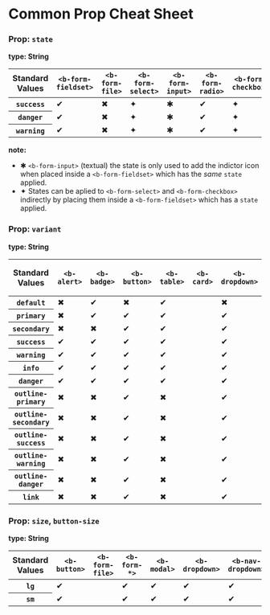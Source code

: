 # Common Prop Cheat Sheet

<h3>Prop: <code>state</code></h3>
<strong>type: String</strong>

<table class="table table-sm table-responsive">
<thead class="thead-default">
  <tr>
    <th>Standard Values</th>
    <th><code>&lt;b-form-fieldset&gt;</code></th>
    <th><code>&lt;b-form-file&gt;</code></th>
    <th><code>&lt;b-form-select&gt;</code></th>
    <th><code>&lt;b-form-input&gt;</code></th>
    <th><code>&lt;b-form-radio&gt;</code></th>
    <th><code>&lt;b-form-checkbox&gt;</code></th>
  </tr>
</thead>
<tbody>
  <tr>
    <th><code>success</code></th>
    <td>&#x2714;</td>
    <td>&#x2716;</td>
    <td>&#x2726;</td>
    <td>&#x2731;</td>
    <td>&#x2714;</td>
    <td>&#x2726;</td>
  </tr>
  <tr>
    <th><code>danger</code></th>
    <td>&#x2714;</td>
    <td>&#x2716;</td>
    <td>&#x2726;</td>
    <td>&#x2731;</td>
    <td>&#x2714;</td>
    <td>&#x2726;</td>
  </tr>
  <tr>
    <th><code>warning</code></th>
    <td>&#x2714;</td>
    <td>&#x2716;</td>
    <td>&#x2726;</td>
    <td>&#x2731;</td>
    <td>&#x2714;</td>
    <td>&#x2726;</td>
  </tr>
</tbody>
</table>

**note:**

 - &#x2731; `<b-form-input>` (textual) the state is only used to add the indictor
icon when placed inside a `<b-form-fieldset>` which has the *same* `state` applied.
 - &#x2726; States can be aplied to `<b-form-select>` and `<b-form-checkbox>` indirectly
by placing them inside a `<b-form-fieldset>` which has a `state` applied.

<h3>Prop: <code>variant</code></h3>
<strong>type: String</strong>

<table class="table table-sm table-responsive">
<thead class="thead-default">
  <tr>
    <th>Standard Values</th>
    <th><code>&lt;b-alert&gt;</code></th>
    <th><code>&lt;b-badge&gt;</code></th>
    <th><code>&lt;b-button&gt;</code></th>
    <th><code>&lt;b-table&gt;</code></th>
    <th><code>&lt;b-card&gt;</code></th>
    <th><code>&lt;b-dropdown&gt;</code></th>
    <th><code>&lt;b-list-group-item&gt;</code></th>
    <th><code>&lt;b-navbar&gt;</code></th>
    <th><code>&lt;b-progress&gt;</code></th>
  </tr>
</thead>
<tbody>
  <tr>
    <th><code>default</code></th>
    <td>&#x2716;</td>
    <td>&#x2714;</td>
    <td>&#x2716;</td>
    <td>&#x2714;</td>
    <td> </td>
    <td>&#x2716;</td>
    <td>&#x2716;</td>
    <td>&#x2716;</td>
    <td>&#x2716;</td>
  </tr>
  <tr>
    <th><code>primary</code></th>
    <td>&#x2716;</td>
    <td>&#x2714;</td>
    <td>&#x2714;</td>
    <td>&#x2714;</td>
    <td> </td>
    <td>&#x2714;</td>
    <td>&#x2716;</td>
    <td>&#x2716;</td>
    <td>&#x2716;</td>
  </tr>
  <tr>
    <th><code>secondary</code></th>
    <td>&#x2716;</td>
    <td>&#x2716;</td>
    <td>&#x2714;</td>
    <td>&#x2714;</td>
    <td> </td>
    <td>&#x2714;</td>
    <td>&#x2716;</td>
    <td>&#x2716;</td>
    <td>&#x2716;</td>
  </tr>
  <tr>
    <th><code>success</code></th>
    <td>&#x2714;</td>
    <td>&#x2714;</td>
    <td>&#x2714;</td>
    <td>&#x2714;</td>
    <td> </td>
    <td>&#x2714;</td>
    <td>&#x2714;</td>
    <td>&#x2714;</td>
    <td>&#x2714;</td>
  </tr>
  <tr>
    <th><code>warning</code></th>
    <td>&#x2714;</td>
    <td>&#x2714;</td>
    <td>&#x2714;</td>
    <td>&#x2714;</td>
    <td> </td>
    <td>&#x2714;</td>
    <td>&#x2714;</td>
    <td>&#x2714;</td>
    <td>&#x2714;</td>
  </tr>
  <tr>
    <th><code>info</code></th>
    <td>&#x2714;</td>
    <td>&#x2714;</td>
    <td>&#x2714;</td>
    <td>&#x2714;</td>
    <td> </td>
    <td>&#x2714;</td>
    <td>&#x2714;</td>
    <td>&#x2714;</td>
    <td>&#x2714;</td>
  </tr>
  <tr>
    <th><code>danger</code></th>
    <td>&#x2714;</td>
    <td>&#x2714;</td>
    <td>&#x2714;</td>
    <td>&#x2714;</td>
    <td> </td>
    <td>&#x2714;</td>
    <td>&#x2714;</td>
    <td>&#x2714;</td>
    <td>&#x2714;</td>
  </tr>
  <tr>
    <th><code>outline-primary</code></th>
    <td>&#x2716;</td>
    <td>&#x2716;</td>
    <td>&#x2714;</d>
    <td>&#x2716;</td>
    <td> </td>
    <td>&#x2714;</td>
    <td>&#x2716;</td>
    <td>&#x2716;</td>
    <td>&#x2716;</td>
  </tr>
  <tr>
    <th><code>outline-secondary</code></th>
    <td>&#x2716;</td>
    <td>&#x2716;</td>
    <td>&#x2714;</d>
    <td>&#x2716;</td>
    <td> </td>
    <td>&#x2714;</td>
    <td>&#x2716;</td>
    <td>&#x2716;</td>
    <td>&#x2716;</td>
  </tr>
  <tr>
    <th><code>outline-success</code></th>
    <td>&#x2716;</td>
    <td>&#x2716;</td>
    <td>&#x2714;</d>
    <td>&#x2716;</td>
    <td> </td>
    <td>&#x2714;</td>
    <td>&#x2716;</td>
    <td>&#x2716;</td>
    <td>&#x2716;</td>
  </tr>
  <tr>
    <th><code>outline-warning</code></th>
    <td>&#x2716;</td>
    <td>&#x2716;</td>
    <td>&#x2714;</td>
    <td>&#x2716;</td>
    <td> </td>
    <td>&#x2714;</td>
    <td>&#x2716;</td>
    <td>&#x2716;</td>
    <td>&#x2716;</td>
  </tr>
  <tr>
    <th><code>outline-danger</code></th>
    <td>&#x2716;</td>
    <td>&#x2716;</td>
    <td>&#x2714;</td>
    <td>&#x2716;</td>
    <td> </td>
    <td>&#x2714;</td>
    <td>&#x2716;</td>
    <td>&#x2716;</td>
    <td>&#x2716;</td>
  </tr>
  <tr>
    <th><code>link</code></th>
    <td>&#x2716;</td>
    <td>&#x2716;</td>
    <td>&#x2714;</td>
    <td>&#x2716;</td>
    <td> </td>
    <td>&#x2714;</td>
    <td>&#x2716;</td>
    <td>&#x2716;</td>
    <td>&#x2716;</td>
  </tr>
</tbody>
</table>

<h3>Prop: <code>size</code>, <code>button-size</code></h3>
<strong>type: String</strong>

<table class="table table-sm table-responsive">
<thead class="thead-default">
  <tr>
    <th>Standard Values</th>
    <th><code>&lt;b-button&gt;</code></th>
    <th><code>&lt;b-form-file&gt;</code></th>
    <th><code>&lt;b-form-*&gt;</code></th>
    <th><code>&lt;b-modal&gt;</code></th>
    <th><code>&lt;b-dropdown&gt;</code></th>
    <th><code>&lt;b-nav-dropdown&gt;</code></th>
  </tr>
</thead>
<tbody>
  <tr>
    <th><code>lg</code></th>
    <td>&#x2714;</td>
    <td> </td>
    <td>&#x2714;</td>
    <td>&#x2714;</td>
    <td>&#x2714;</td>
    <td>&#x2714;</td>
  </tr>
  <tr>
    <th><code>sm</code></th>
    <td>&#x2714;</td>
    <td> </d>
    <td>&#x2714;</td>
    <td>&#x2714;</td>
    <td>&#x2714;</td>
    <td>&#x2714;</td>
  </tr>
</tbody>
</table>
